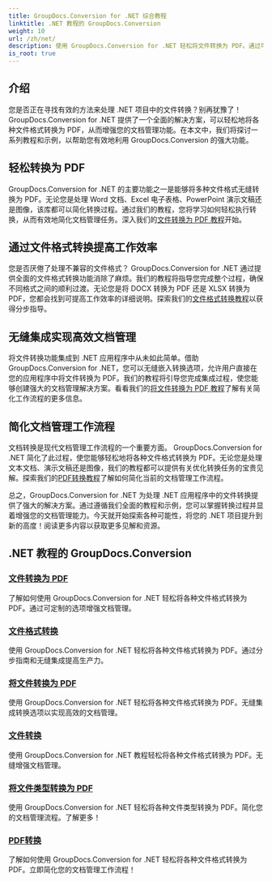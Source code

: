 ```yaml
---
title: GroupDocs.Conversion for .NET 综合教程
linktitle: .NET 教程的 GroupDocs.Conversion
weight: 10
url: /zh/net/
description: 使用 GroupDocs.Conversion for .NET 轻松将文件转换为 PDF。通过可定制的选项简化文档管理。 #GroupDocs.Conversion
is_root: true
---
```


## 介绍

您是否正在寻找有效的方法来处理 .NET 项目中的文件转换？别再犹豫了！ GroupDocs.Conversion for .NET 提供了一个全面的解决方案，可以轻松地将各种文件格式转换为 PDF，从而增强您的文档管理功能。在本文中，我们将探讨一系列教程和示例，以帮助您有效地利用 GroupDocs.Conversion 的强大功能。

## 轻松转换为 PDF

 GroupDocs.Conversion for .NET 的主要功能之一是能够将多种文件格式无缝转换为 PDF。无论您是处理 Word 文档、Excel 电子表格、PowerPoint 演示文稿还是图像，该库都可以简化转换过程。通过我们的教程，您将学习如何轻松执行转换，从而有效地简化文档管理任务。深入我们的[文件转换为 PDF 教程](./file-conversion-to-pdf/)开始。

## 通过文件格式转换提高工作效率

您是否厌倦了处理不兼容的文件格式？ GroupDocs.Conversion for .NET 通过提供全面的文件格式转换功能消除了麻烦。我们的教程将指导您完成整个过程，确保不同格式之间的顺利过渡。无论您是将 DOCX 转换为 PDF 还是 XLSX 转换为 PDF，您都会找到可提高工作效率的详细说明。探索我们的[文件格式转换教程](./file-format-conversion-tutorials/)以获得分步指导。

## 无缝集成实现高效文档管理

将文件转换功能集成到 .NET 应用程序中从未如此简单。借助 GroupDocs.Conversion for .NET，您可以无缝嵌入转换选项，允许用户直接在您的应用程序中将文件转换为 PDF。我们的教程将引导您完成集成过程，使您能够创建强大的文档管理解决方案。看看我们的[将文件转换为 PDF 教程](./convert-files-to-pdf/)了解有关简化工作流程的更多信息。

## 简化文档管理工作流程

文档转换是现代文档管理工作流程的一个重要方面。 GroupDocs.Conversion for .NET 简化了此过程，使您能够轻松地将各种文件格式转换为 PDF。无论您是处理文本文档、演示文稿还是图像，我们的教程都可以提供有关优化转换任务的宝贵见解。探索我们的[PDF转换教程](./pdf-conversion/)了解如何简化当前的文档管理工作流程。

总之，GroupDocs.Conversion for .NET 为处理 .NET 应用程序中的文件转换提供了强大的解决方案。通过遵循我们全面的教程和示例，您可以掌握转换过程并显着增强您的文档管理能力。今天就开始探索各种可能性，将您的 .NET 项目提升到新的高度！阅读更多内容以获取更多见解和资源。
## .NET 教程的 GroupDocs.Conversion
### [文件转换为 PDF](./file-conversion-to-pdf/)
了解如何使用 GroupDocs.Conversion for .NET 轻松将各种文件格式转换为 PDF。通过可定制的选项增强文档管理。
### [文件格式转换](./file-format-conversion-tutorials/)
使用 GroupDocs.Conversion for .NET 轻松将各种文件格式转换为 PDF。通过分步指南和无缝集成提高生产力。
### [将文件转换为 PDF](./convert-files-to-pdf/)
使用 GroupDocs.Conversion for .NET 轻松将各种文件格式转换为 PDF。无缝集成转换选项以实现高效的文档管理。
### [文件转换](./document-conversion/)
使用 GroupDocs.Conversion for .NET 教程轻松将各种文件格式转换为 PDF。无缝增强文档管理。
### [将文件类型转换为 PDF](./converting-file-types-to-pdf/)
使用 GroupDocs.Conversion for .NET 轻松将各种文件类型转换为 PDF。简化您的文档管理流程。了解更多！
### [PDF转换](./pdf-conversion/)
了解如何使用 GroupDocs.Conversion for .NET 轻松将各种文件格式转换为 PDF。立即简化您的文档管理工作流程！